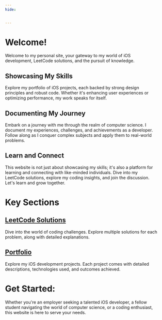 ```yaml
---
hide:
    

---
```


# **Welcome!**
Welcome to my personal site, your gateway to my world of iOS development, LeetCode solutions, and the pursuit of knowledge.

## Showcasing My Skills
Explore my portfolio of iOS projects, each backed by strong design principles and robust code. Whether it's enhancing user experiences or optimizing performance, my work speaks for itself.

## Documenting My Journey
Embark on a journey with me through the realm of computer science. I document my experiences, challenges, and achievements as a developer. Follow along as I conquer complex subjects and apply them to real-world problems.

## Learn and Connect
This website is not just about showcasing my skills; it's also a platform for learning and connecting with like-minded individuals. Dive into my LeetCode solutions, explore my coding insights, and join the discussion. Let's learn and grow together.

# Key Sections

## [LeetCode Solutions](solutions/README.md) 
Dive into the world of coding challenges. Explore multiple solutions for each problem, along with detailed explanations.

## [Portfolio](portfolio/README.md)
Explore my iOS development projects. Each project comes with detailed descriptions, technologies used, and outcomes achieved.

# Get Started:
Whether you're an employer seeking a talented iOS developer, a fellow student navigating the world of computer science, or a coding enthusiast, this website is here to serve your needs.